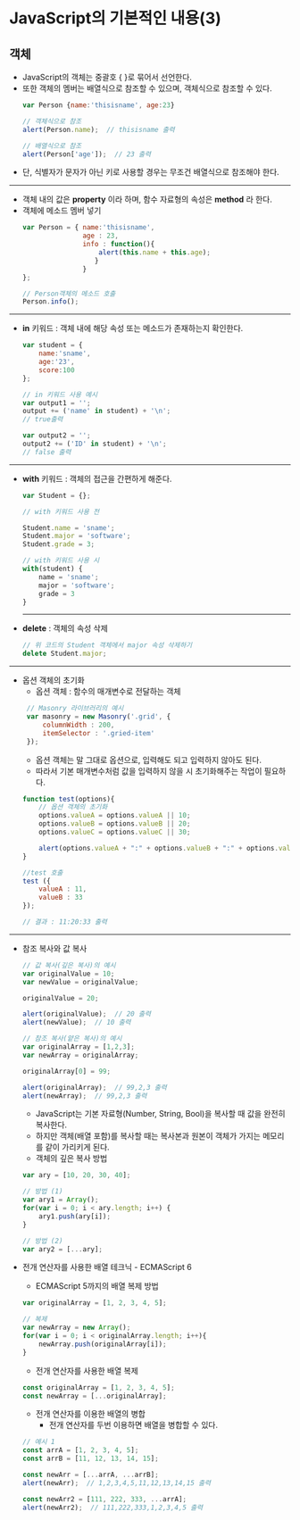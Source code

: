 JavaScript의 기본적인 내용(3)
======

<h2>객체</h2>

* JavaScript의 객체는 중괄호 { }로 묶어서 선언한다.
* 또한 객체의 멤버는 배열식으로 참조할 수 있으며, 객체식으로 참조할 수 있다.
  ```js
  var Person {name:'thisisname', age:23}

  // 객체식으로 참조
  alert(Person.name);  // thisisname 출력

  // 배열식으로 참조
  alert(Person['age']);  // 23 출력
  ```
* 단, 식별자가 문자가 아닌 키로 사용할 경우는 무조건 배열식으로 참조해야 한다.

<hr/>

* 객체 내의 값은 __property__ 이라 하며, 함수 자료형의 속성은 __method__ 라 한다.
* 객체에 메소드 멤버 넣기
  ```js
  var Person = { name:'thisisname',
                 age : 23,
                 info : function(){
                     alert(this.name + this.age);
                    }
                 }
  };

  // Person객체의 메소드 호출
  Person.info();
  ```

<hr/>

* __in__ 키워드 : 객체 내에 해당 속성 또는 메소드가 존재하는지 확인한다.
  ```js
  var student = {
      name:'sname',
      age:'23',
      score:100
  };

  // in 키워드 사용 예시
  var output1 = '';
  output += ('name' in student) + '\n';
  // true출력

  var output2 = '';
  output2 += ('ID' in student) + '\n';
  // false 출력
  
  ```

<hr/>

* __with__ 키워드 : 객체의 접근을 간편하게 해준다.
  ```js
  var Student = {};

  // with 키워드 사용 전

  Student.name = 'sname';
  Student.major = 'software';
  Student.grade = 3;

  // with 키워드 사용 시
  with(student) {
      name = 'sname';
      major = 'software';
      grade = 3
  }
  ```

  <hr/>

* __delete__ : 객체의 속성 삭제
  ```js
  // 위 코드의 Student 객체에서 major 속성 삭제하기
  delete Student.major;
  ```

<hr/>

* 옵션 객체의 초기화
  * 옵션 객체 : 함수의 매개변수로 전달하는 객체
  ```js
   // Masonry 라이브러리의 예시
   var masonry = new Masonry('.grid', {
       columnWidth : 200,
       itemSelector : '.gried-item'
   });
  ```
  * 옵션 객체는 말 그대로 옵션으로, 입력해도 되고 입력하지 않아도 된다.
  * 따라서 기본 매개변수처럼 값을 입력하지 않을 시 초기화해주는 작업이 필요하다.
  ```js
  function test(options){
      // 옵션 객체의 초기화
      options.valueA = options.valueA || 10;
      options.valueB = options.valueB || 20;
      options.valueC = options.valueC || 30;

      alert(options.valueA + ":" + options.valueB + ":" + options.valueC);
  }

  //test 호출
  test ({
      valueA : 11,
      valueB : 33
  });

  // 결과 : 11:20:33 출력
  ```
<hr/>

* 참조 복사와 값 복사
  ```js
  // 값 복사(깊은 복사)의 예시
  var originalValue = 10;
  var newValue = originalValue;

  originalValue = 20;

  alert(originalValue);  // 20 출력
  alert(newValue);  // 10 출력

  // 참조 복사(얕은 복사)의 예시
  var originalArray = [1,2,3];
  var newArray = originalArray;

  originalArray[0] = 99;

  alert(originalArray);  // 99,2,3 출력
  alert(newArray);  // 99,2,3 출력
  ```

  * JavaScript는 기본 자료형(Number, String, Bool)을 복사할 때 값을 완전히 복사한다.
  * 하지만 객체(배열 포함)를 복사할 때는 복사본과 원본이 객체가 가지는 메모리를 같이 가리키게 된다.
  * 객체의 깊은 복사 방법
  ```js
  var ary = [10, 20, 30, 40];
  
  // 방법 (1)
  var ary1 = Array();
  for(var i = 0; i < ary.length; i++) {
      ary1.push(ary[i]);
  }

  // 방법 (2)
  var ary2 = [...ary];
  ``` 

* 전개 연산자를 사용한 배열 테크닉 - ECMAScript 6
  * ECMAScript 5까지의 배열 복제 방법
  ```js
  var originalArray = [1, 2, 3, 4, 5];

  // 복제
  var newArray = new Array();
  for(var i = 0; i < originalArray.length; i++){
      newArray.push(originalArray[i]);
  }
  ```

  * 전개 연산자를 사용한 배열 복제
  ```js
  const originalArray = [1, 2, 3, 4, 5];
  const newArray = [...originalArray];
  ```

  * 전개 연산자를 이용한 배열의 병합
    * 전개 연산자를 두번 이용하면 배열을 병합할 수 있다.
  ```js
  // 예시 1
  const arrA = [1, 2, 3, 4, 5];
  const arrB = [11, 12, 13, 14, 15];

  const newArr = [...arrA, ...arrB];
  alert(newArr);  // 1,2,3,4,5,11,12,13,14,15 출력

  const newArr2 = [111, 222, 333, ...arrA];
  alert(newArr2);  // 111,222,333,1,2,3,4,5 출력
  ```
